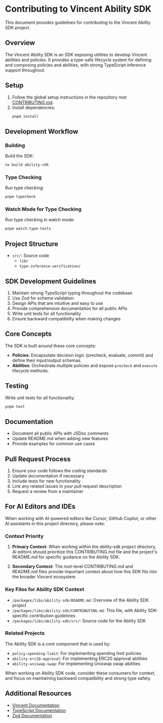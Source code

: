 # Contributing to Vincent Ability SDK

This document provides guidelines for contributing to the Vincent Ability SDK project.

## Overview

The Vincent Ability SDK is an SDK exposing utilities to develop Vincent abilities and policies. It provides a type-safe lifecycle system for defining and composing policies and abilities, with strong TypeScript inference support throughout.

## Setup

1. Follow the global setup instructions in the repository root [CONTRIBUTING.md](../../../CONTRIBUTING.md).
2. Install dependencies:
   ```bash
   pnpm install
   ```

## Development Workflow

### Building

Build the SDK:

```bash
nx build ability-sdk
```

### Type Checking

Run type checking:

```bash
pnpm typecheck
```

### Watch Mode for Type Checking

Run type checking in watch mode:

```bash
pnpm watch:type-tests
```

## Project Structure

- `src/`: Source code
  - `lib/`
  - `type-inference-verification/`

## SDK Development Guidelines

1. Maintain strong TypeScript typing throughout the codebase
2. Use Zod for schema validation
3. Design APIs that are intuitive and easy to use
4. Provide comprehensive documentation for all public APIs
5. Write unit tests for all functionality
6. Ensure backward compatibility when making changes

## Core Concepts

The SDK is built around these core concepts:

- **Policies**: Encapsulate decision logic (precheck, evaluate, commit) and define their input/output schemas.
- **Abilities**: Orchestrate multiple policies and expose `precheck` and `execute` lifecycle methods.

## Testing

Write unit tests for all functionality:

```bash
pnpm test
```

## Documentation

- Document all public APIs with JSDoc comments
- Update README.md when adding new features
- Provide examples for common use cases

## Pull Request Process

1. Ensure your code follows the coding standards
2. Update documentation if necessary
3. Include tests for new functionality
4. Link any related issues in your pull request description
5. Request a review from a maintainer

## For AI Editors and IDEs

When working with AI-powered editors like Cursor, GitHub Copilot, or other AI assistants in this project directory, please note:

### Context Priority

1. **Primary Context**: When working within the ability-sdk project directory, AI editors should prioritize this CONTRIBUTING.md file and the project's README.md for specific guidance on the Ability SDK.

2. **Secondary Context**: The root-level CONTRIBUTING.md and README.md files provide important context about how this SDK fits into the broader Vincent ecosystem.

### Key Files for Ability SDK Context

- `/packages/libs/ability-sdk/README.md`: Overview of the Ability SDK project
- `/packages/libs/ability-sdk/CONTRIBUTING.md`: This file, with Ability SDK-specific contribution guidelines
- `/packages/libs/ability-sdk/src/`: Source code for the Ability SDK

### Related Projects

The Ability SDK is a core component that is used by:

- `policy-spending-limit`: For implementing spending limit policies
- `ability-erc20-approval`: For implementing ERC20 approval abilities
- `ability-uniswap-swap`: For implementing Uniswap swap abilities

When working on Ability SDK code, consider these consumers for context, and focus on maintaining backward compatibility and strong type safety.

## Additional Resources

- [Vincent Documentation](https://docs.heyvincent.ai/)
- [TypeScript Documentation](https://www.typescriptlang.org/docs/)
- [Zod Documentation](https://zod.dev/)
